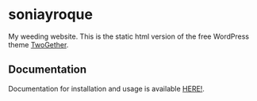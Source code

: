 # soniayroque
My weeding website. This is the static html version of the free WordPress theme [TwoGether](https://www.solwininfotech.com/documents/wordpress/twogether/).


## Documentation

Documentation for installation and usage is available [HERE!](http://soniayroque.readthedocs.io/en/latest/).
